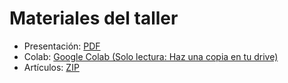 # Materiales del taller 

* Presentación: [PDF](www.github.com)
* Colab: [Google Colab (Solo lectura: Haz una copia en tu drive)](https://colab.research.google.com/drive/16oEaG0FW2b50i-OU9nhj3tx1phLwloI2?usp=sharing)
* Artículos: [ZIP](https://gs-my.sharepoint.com/:u:/g/personal/lcontreras_gruposorolla_es/Ef25ylP980RJhEhWM0JywhkBWi6iwcQqLHd3O-37IJRgjQ?e=XtGPKi)
